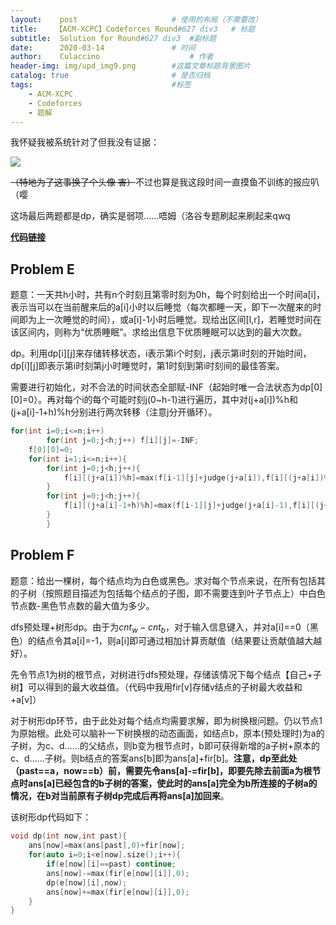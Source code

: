 ```yaml
---
layout:    post   				    # 使用的布局（不需要改）
title:    【ACM-XCPC】Codeforces Round#627 div3   # 标题 
subtitle:  Solution for Round#627 div3  #副标题
date:      2020-03-14 				# 时间
author:    Culaccino					# 作者
header-img: img/upd_img9.png        #这篇文章标题背景图片
catalog: true 						# 是否归档
tags:								#标签
    - ACM-XCPC
    - Codeforces
    - 题解
---
```


我怀疑我被系统针对了但我没有证据：

![](/img/ACM_#627.png)

~~（特地为了这事换了个头像 害）~~不过也算是我这段时间一直摸鱼不训练的报应叭（嘤

这场最后两题都是dp，确实是弱项……唔姆（洛谷专题刷起来刷起来qwq

**[代码链接](https://github.com/BBBoundary/ACM-XCPC_Wsystem9350/tree/master/Codeforces/Round%23627%20div3)**



## Problem E

题意：一天共h小时，共有n个时刻且第零时刻为0h，每个时刻给出一个时间a[i]，表示当可以在当前醒来后的a[i]小时以后睡觉（每次都睡一天，即下一次醒来的时间即为上一次睡觉的时间），或a[i]-1小时后睡觉。现给出区间[l,r]，若睡觉时间在该区间内，则称为“优质睡眠”。求给出信息下优质睡眠可以达到的最大次数。

dp。利用dp[i][j]来存储转移状态，i表示第i个时刻，j表示第i时刻的开始时间，dp[i][j]即表示第i时刻第j小时睡觉时，第1时刻到第i时刻间的最佳答案。

需要进行初始化，对不合法的时间状态全部赋-INF（起始时唯一合法状态为dp[0][0]=0）。再对每个i的每个可能时刻j(0~h-1)进行遍历，其中对(j+a[i])%h和(j+a[i]-1+h)%h分别进行两次转移（注意j分开循环）。

```C++
for(int i=0;i<=n;i++)
        for(int j=0;j<h;j++) f[i][j]=-INF;
    f[0][0]=0;
    for(int i=1;i<=n;i++){
        for(int j=0;j<h;j++){
            f[i][(j+a[i])%h]=max(f[i-1][j]+judge(j+a[i]),f[i][(j+a[i])%h]);
        }
        for(int j=0;j<h;j++){
            f[i][(j+a[i]-1+h)%h]=max(f[i-1][j]+judge(j+a[i]-1),f[i][(j+a[i]-1+h)%h]);
        }
		}
```



## Problem F

题意：给出一棵树，每个结点均为白色或黑色。求对每个节点来说，在所有包括其的子树（按照题目描述为包括每个结点的子图，即不需要连到叶子节点上）中白色节点数-黑色节点数的最大值为多少。

dfs预处理+树形dp。由于为$cnt_w-cnt_b$，对于输入信息键入，并对a[i]==0（黑色）的结点令其a[i]=-1，则a[i]即可通过相加计算贡献值（结果要让贡献值越大越好）。

先令节点1为树的根节点，对树进行dfs预处理，存储该情况下每个结点【自己+子树】可以得到的最大收益值。（代码中我用fir[v]存储v结点的子树最大收益和+a[v]）

对于树形dp环节，由于此处对每个结点均需要求解，即为树换根问题。仍以节点1为原始根。此处可以脑补一下树换根的动态画面，如结点b，原本(预处理时)为a的子树，为c、d……的父结点，则b变为根节点时，b即可获得新增的a子树+原本的c、d……子树。则b结点的答案ans[b]即为ans[a]+fir[b]。**注意，dp至此处（past==a，now==b）前，需要先令ans[a]-=fir[b]，即要先除去前面a为根节点时ans[a]已经包含的b子树的答案，使此时的ans[a]完全为b所连接的子树a的情况，在b对当前原有子树dp完成后再将ans[a]加回来**。

该树形dp代码如下：

```C++
void dp(int now,int past){
    ans[now]=max(ans[past],0)+fir[now];
    for(auto i=0;i<e[now].size();i++){
        if(e[now][i]==past) continue;
        ans[now]-=max(fir[e[now][i]],0);
        dp(e[now][i],now);
        ans[now]+=max(fir[e[now][i]],0);
    }
}
```

